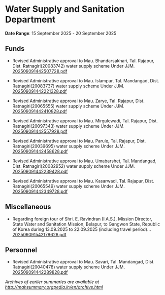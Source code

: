 # Water Supply and Sanitation Department

**Date Range**: 15 September 2025 - 20 September 2025


## Funds
- Revised Administrative approval to Mau. Bhandarsakhari, Tal. Rajapur, Dist. Ratnagiri(20083742) water supply scheme Under JJM.\
  [202509091442507728.pdf](https://gr.maharashtra.gov.in/Site/Upload/Government%20Resolutions/English/202509091442507728.pdf)

- Revised Administrative approval to Mau. Islampur, Tal. Mandangad, Dist. Ratnagiri(20083737) water supply scheme Under JJM.\
  [202509091442221328.pdf](https://gr.maharashtra.gov.in/Site/Upload/Government%20Resolutions/English/202509091442221328.pdf)

- Revised Administrative approval to Mau. Zarye, Tal. Rajapur, Dist. Ratnagiri(20065555) water supply scheme Under JJM.\
  [202509091442410828.pdf](https://gr.maharashtra.gov.in/Site/Upload/Government%20Resolutions/English/202509091442410828.pdf)

- Revised Administrative approval to Mau. Mirgulewadi, Tal. Rajapur, Dist. Ratnagiri(20097343) water supply scheme Under JJM.\
  [202509091442557928.pdf](https://gr.maharashtra.gov.in/Site/Upload/Government%20Resolutions/English/202509091442557928.pdf)

- Revised Administrative approval to Mau. Parule, Tal. Rajapur, Dist. Ratnagiri(20039695) water supply scheme Under JJM.\
  [202509091442458628.pdf](https://gr.maharashtra.gov.in/Site/Upload/Government%20Resolutions/English/202509091442458628.pdf)

- Revised Administrative approval to Mau. Umabarshet, Tal. Mandangad, Dist. Ratnagiri(20082952) water supply scheme Under JJM.\
  [202509091442239428.pdf](https://gr.maharashtra.gov.in/Site/Upload/Government%20Resolutions/English/202509091442239428.pdf)

- Revised Administrative approval to Mau. Kasarwadi, Tal. Rajapur, Dist. Ratnagiri(20065549) water supply scheme Under JJM.\
  [202509091442349728.pdf](https://gr.maharashtra.gov.in/Site/Upload/Government%20Resolutions/English/202509091442349728.pdf)

## Miscellaneous
- Regarding  foreign tour of  Shri. E. Ravindran (I.A.S.), Mission Director, State Water and Sanitation Mission, Belapur, to Gangwon State, Republic of Korea during 13.09.2025  to 22.09.2025  (including travel period)...\
  [202509091542178628.pdf](https://gr.maharashtra.gov.in/Site/Upload/Government%20Resolutions/English/202509091542178628.pdf)

## Personnel
- Revised Administrative approval to Mau. Savari, Tal. Mandangad, Dist. Ratnagiri(20040478) water supply scheme Under JJM.\
  [202509091442289828.pdf](https://gr.maharashtra.gov.in/Site/Upload/Government%20Resolutions/English/202509091442289828.pdf)


*Archives of earlier summaries are available at http://mahsummary.orgpedia.in/en/archive.html*